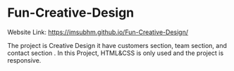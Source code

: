 # Fun-Creative-Design

Website Link: https://imsubhm.github.io/Fun-Creative-Design/

The project is Creative Design it have customers section, team section, and contact section . In this Project, HTML&CSS is only used and the project is responsive.

